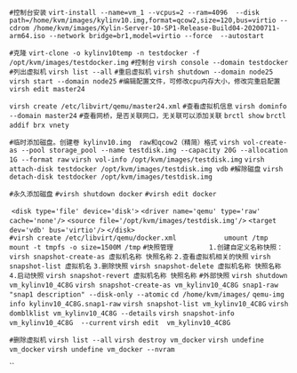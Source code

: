 `#控制台安装`
`virt-install --name=vm_1 --vcpus=2 --ram=4096  --disk path=/home/kvm/images/kylinv10.img,format=qcow2,size=120,bus=virtio --cdrom /home/kvm/images/Kylin-Server-10-SP1-Release-Build04-20200711-arm64.iso --network bridge=br1,model=virtio --force  --autostart`

`#克隆`
`virt-clone -o kylinv10temp -n testdocker -f /opt/kvm/images/testdocker.img` 
`#控制台`
`virsh console --domain testdocker`
`#列出虚拟机`
`virsh list --all`
`#重启虚拟机`
`virsh shutdown --domain node25` 
`virsh start --domain node25` 
`#编辑配置文件，可修改cpu内存大小，修改完重启配置`
`virsh edit master24`

`virsh create /etc/libvirt/qemu/master24.xml` 
`#查看虚拟机信息`
`virsh dominfo  --domain master24` 
`#查看网桥，是否关联网口，无关联可以添加关联`
`brctl show`
`brctl addif brx vnety` 

`#临时添加磁盘。创建卷 kylinv10.img  raw和qcow2（精简）格式`
 `virsh vol-create-as --pool storage_pool --name testdisk.img --capacity 20G --allocation 1G --format raw`
 `virsh vol-info /opt/kvm/images/testdisk.img`
 `virsh attach-disk testdocker /opt/kvm/images/testdisk.img vdb`
`#解除磁盘` 
 `virsh detach-disk testdocker /opt/kvm/images/testdisk.img`

  `#永久添加磁盘`
  `#virsh shutdown docker`
  `#virsh edit docker`

​    `<disk type='file' device='disk'>`
​      `<driver name='qemu' type='raw' cache='none'/>`
​      `<source file='/opt/kvm/images/testdisk.img'/>`
​      `<target dev='vdb' bus='virtio'/>`
​    `</disk>`
​    
  `#virsh create /etc/libvirt/qemu/docker.xml           
  umount /tmp`
  `mount -t tmpfs -o size=1500M /tmp`
`#快照管理        
1.创建自定义名称快照：`
`virsh snapshot-create-as 虚拟机名称 快照名称`
`2.查看虚拟机相关的快照`
`virsh snapshot-list 虚拟机名`
`3.删除快照`
`virsh snapshot-delete 虚拟机名称 快照名称`
`4.启动快照`
`virsh snapshot-revert 虚拟机名称 快照名称`
`#外部快照`
`virsh shutdown vm_kylinv10_4C8G`
`virsh snapshot-create-as vm_kylinv10_4C8G snap1-raw "snap1 description" --disk-only --atomic`
`cd /home/kvm/images/`
`qemu-img info kylinv10_4C8G.snap1-raw`
`virsh snapshot-list vm_kylinv10_4C8G`
`virsh domblklist vm_kylinv10_4C8G --details`
`virsh snapshot-info vm_kylinv10_4C8G  --current`
`virsh edit  vm_kylinv10_4C8G`

 `#删除虚拟机`
 `virsh list --all`
 `virsh destroy vm_docker`
 `virsh undefine vm_docker`
 `virsh undefine vm_docker --nvram`

``              